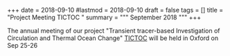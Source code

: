 +++
date = 2018-09-10
#lastmod = 2018-09-10
draft = false
tags = []
title = "Project Meeting TICTOC "
summary = """ September 2018 """
+++

The annual meeting of our project "Transient tracer-based Investigation of Circulation and Thermal Ocean Change" [TICTOC](http://projects.noc.ac.uk/tictoc/) will be held in Oxford on Sep 25-26



